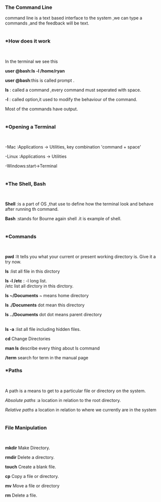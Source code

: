 ### The Command Line
command line is a text based interface to the system ,we can type a commands ,and the feedback will be text. <br><br>

### *How does it work 
<br>

In the terminal we see this


**user @bash:ls -l /home/ryan**

**user @bash**:this is called prompt .

**ls** : called a command ,every command must seperated with space.

**-l** : called option,it used to modify the behaviour of the command.

Most of the commands have output.<br><br>

### *Opening a Terminal

<br>

-Mac :Applications -> Utilities, key combination 'command + space' 

-Linux :Applications -> Utilities

-Windows:start->Terminal<br><br>

### *The Shell, Bash
<br>

**Shell** :is a part of OS ,that use  to define how the terminal look and behave after running th command.

**Bash**  :stands for Bourne again shell .it is example of shell.<br><br>



### *Commands
<br>

**pwd** :It tells you what your current or present working directory is. Give it a try now.

**ls** :list all file in this dirctory

**ls -l /etc** : -l long  list.<br>
/etc list all dirctory in this dirctory.
<br>

**ls ~/Documents**  ~ means home directory

**ls ./Documents** dot mean this directory

**ls ../Documents** dot dot means parent directory<br><br>

**ls -a** :list all file including hidden files.

**cd**   Change Directories

**man ls** describe every thing about ls command

**/term** search for term in the manual page

### *Paths
<br>

A path is a means to get to a particular file or directory on the system.

*Absolute paths* :a location  in relation to the root directory.

*Relative paths*  a location  in relation to where we currently are in the system<br><br>


### File Manipulation
<br>

**mkdir**   Make Directory.

**rmdir**  Delete a directory.

**touch** Create a blank file.

**cp** Copy a file or directory.

**mv** Move a file or directory 


**rm** Delete a file.

